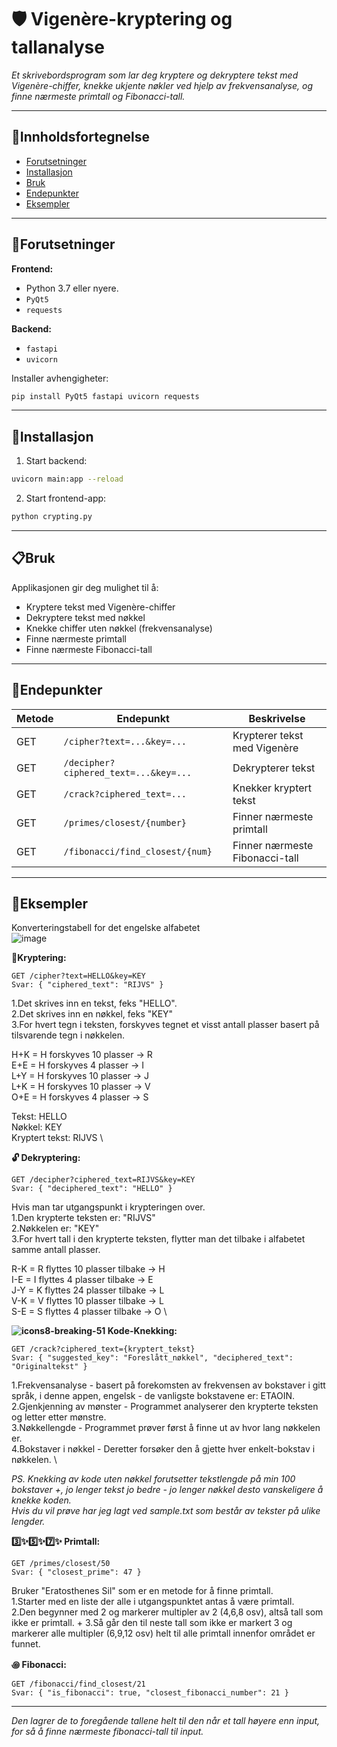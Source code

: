 # 🛡️ Vigenère-kryptering og tallanalyse

*Et skrivebordsprogram som lar deg kryptere og dekryptere tekst med Vigenère-chiffer, knekke ukjente nøkler ved hjelp av frekvensanalyse, og finne nærmeste primtall og Fibonacci-tall.*

---

## 📑Innholdsfortegnelse

- [Forutsetninger](#forutsetninger)
- [Installasjon](#installasjon)
- [Bruk](#bruk)
- [Endepunkter](#endepunkter)
- [Eksempler](#eksempler)

---

## 🔧Forutsetninger

**Frontend:**
- Python 3.7 eller nyere.
- `PyQt5`
- `requests`

**Backend:**
- `fastapi`
- `uvicorn`

Installer avhengigheter:
```bash
pip install PyQt5 fastapi uvicorn requests
```
---

## 🚀Installasjon

1. Start backend:
```bash
uvicorn main:app --reload
```

2. Start frontend-app:
```bash
python crypting.py
```

---

## 📋Bruk

Applikasjonen gir deg mulighet til å:

- Kryptere tekst med Vigenère-chiffer
- Dekryptere tekst med nøkkel
- Knekke chiffer uten nøkkel (frekvensanalyse)
- Finne nærmeste primtall
- Finne nærmeste Fibonacci-tall

---

## 🔌Endepunkter

| Metode | Endepunkt                            | Beskrivelse |
|--------|---------------------------------------|-------------|
| GET    | `/cipher?text=...&key=...`            | Krypterer tekst med Vigenère |
| GET    | `/decipher?ciphered_text=...&key=...` | Dekrypterer tekst |
| GET    | `/crack?ciphered_text=...`            | Knekker kryptert tekst |
| GET    | `/primes/closest/{number}`            | Finner nærmeste primtall |
| GET    | `/fibonacci/find_closest/{num}`       | Finner nærmeste Fibonacci-tall |

---

## 🧩Eksempler

Konverteringstabell for det engelske alfabetet \
![image](https://github.com/user-attachments/assets/57a1b8da-0d57-42c1-8c60-49c53a19b2b2)


**🔐Kryptering:**
```
GET /cipher?text=HELLO&key=KEY
Svar: { "ciphered_text": "RIJVS" }
```

1.Det skrives inn en tekst, feks "HELLO". \
2.Det skrives inn en nøkkel, feks "KEY" \
3.For hvert tegn i teksten, forskyves tegnet et visst antall plasser basert på tilsvarende tegn i nøkkelen.

H+K = H forskyves 10 plasser -> R \
E+E = H forskyves 4 plasser -> I \
L+Y = H forskyves 10 plasser -> J \
L+K = H forskyves 10 plasser -> V \
O+E = H forskyves 4 plasser -> S

Tekst: HELLO \
Nøkkel: KEY \
Kryptert tekst: RIJVS \

**🔓 Dekryptering:**
```
GET /decipher?ciphered_text=RIJVS&key=KEY
Svar: { "deciphered_text": "HELLO" }
```
Hvis man tar utgangspunkt i krypteringen over. \
1.Den krypterte teksten er: "RIJVS" \
2.Nøkkelen er: "KEY" \
3.For hvert tall i den krypterte teksten, flytter man det tilbake i alfabetet samme antall plasser.

R-K = R flyttes 10 plasser tilbake -> H \
I-E = I flyttes 4 plasser tilbake -> E \
J-Y = K flyttes 24 plasser tilbake -> L \
V-K = V flyttes 10 plasser tilbake -> L \
S-E = S flyttes 4 plasser tilbake -> O \


**![icons8-breaking-51](https://github.com/user-attachments/assets/43df182d-fcd4-41bc-8009-045afa2de698)
Kode-Knekking:**
```
GET /crack?ciphered_text={kryptert_tekst}
Svar: { "suggested_key": "Foreslått_nøkkel", "deciphered_text": "Originaltekst" }
```
1.Frekvensanalyse - basert på forekomsten av frekvensen av bokstaver i gitt språk, i denne appen, engelsk - de vanligste bokstavene er: ETAOIN. \
2.Gjenkjenning av mønster - Programmet analyserer den krypterte teksten og letter etter mønstre. \
3.Nøkkellengde - Programmet prøver først å finne ut av hvor lang nøkkelen er. \
4.Bokstaver i nøkkel - Deretter forsøker den å gjette hver enkelt-bokstav i nøkkelen. \

*PS. Knekking av kode uten nøkkel forutsetter tekstlengde på min 100 bokstaver +, jo lenger tekst jo bedre - jo lenger nøkkel desto vanskeligere å knekke koden. \
Hvis du vil prøve har jeg lagt ved sample.txt som består av tekster på ulike lengder.*

**3️⃣✨5️⃣✨7️⃣✨ Primtall:**
```
GET /primes/closest/50
Svar: { "closest_prime": 47 }
```
Bruker "Eratosthenes Sil" som er en metode for å finne primtall. \
1.Starter med en liste der alle i utgangspunktet antas å være primtall. \
2.Den begynner med 2 og markerer multipler av 2 (4,6,8 osv), altså tall som ikke er primtall. +
3.Så går den til neste tall som ikke er markert 3 og markerer alle multipler (6,9,12 osv) helt til alle primtall innenfor området er funnet.

**꩜ Fibonacci:**
```
GET /fibonacci/find_closest/21
Svar: { "is_fibonacci": true, "closest_fibonacci_number": 21 }
```
---
*Den lagrer de to foregående tallene helt til den når et tall høyere enn input, for så å finne nærmeste fibonacci-tall til input.*

